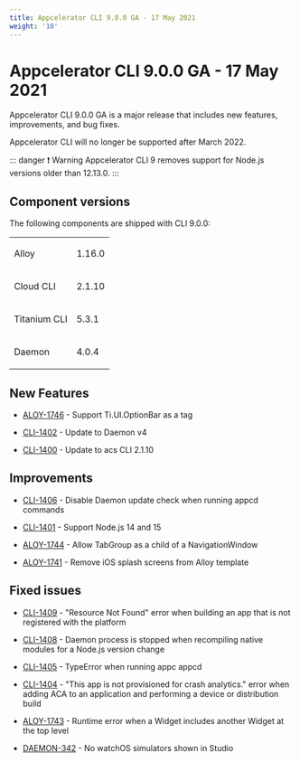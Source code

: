 ```yaml
---
title: Appcelerator CLI 9.0.0 GA - 17 May 2021
weight: '10'
---
```


# Appcelerator CLI 9.0.0 GA - 17 May 2021

Appcelerator CLI 9.0.0 GA is a major release that includes new features, improvements, and bug fixes.

Appcelerator CLI will no longer be supported after March 2022.

::: danger ❗️ Warning
Appcelerator CLI 9 removes support for Node.js versions older than 12.13.0.
:::

## Component versions

The following components are shipped with CLI 9.0.0:

<table class="confluenceTable"><thead class=" "></thead><tfoot class=" "></tfoot><tbody class=" "><tr><td class="confluenceTd" rowspan="1" colspan="1"><p>Alloy</p></td><td class="confluenceTd" rowspan="1" colspan="1"><p>1.16.0</p></td></tr><tr><td class="confluenceTd" rowspan="1" colspan="1"><p>Cloud CLI</p></td><td class="confluenceTd" rowspan="1" colspan="1"><p>2.1.10</p></td></tr><tr><td class="confluenceTd" rowspan="1" colspan="1"><p>Titanium CLI</p></td><td class="confluenceTd" rowspan="1" colspan="1"><p>5.3.1</p></td></tr><tr><td class="confluenceTd" rowspan="1" colspan="1"><p>Daemon</p></td><td class="confluenceTd" rowspan="1" colspan="1"><p>4.0.4</p></td></tr></tbody></table>

## New Features

* [ALOY-1746](https://jira.appcelerator.org/browse/ALOY-1746) - Support Ti.UI.OptionBar as a tag

* [CLI-1402](https://jira.appcelerator.org/browse/CLI-1402) - Update to Daemon v4

* [CLI-1400](https://jira.appcelerator.org/browse/CLI-1400) - Update to acs CLI 2.1.10

## Improvements

* [CLI-1406](https://jira.appcelerator.org/browse/CLI-1406) - Disable Daemon update check when running appcd commands

* [CLI-1401](https://jira.appcelerator.org/browse/CLI-1401) - Support Node.js 14 and 15

* [ALOY-1744](https://jira.appcelerator.org/browse/ALOY-1744) - Allow TabGroup as a child of a NavigationWindow

* [ALOY-1741](https://jira.appcelerator.org/browse/ALOY-1741) - Remove iOS splash screens from Alloy template

## Fixed issues

* [CLI-1409](https://jira.appcelerator.org/browse/CLI-1409) - "Resource Not Found" error when building an app that is not registered with the platform

* [CLI-1408](https://jira.appcelerator.org/browse/CLI-1408) - Daemon process is stopped when recompiling native modules for a Node.js version change

* [CLI-1405](https://jira.appcelerator.org/browse/CLI-1405) - TypeError when running appc appcd

* [CLI-1404](https://jira.appcelerator.org/browse/CLI-1404) - "This app is not provisioned for crash analytics." error when adding ACA to an application and performing a device or distribution build

* [ALOY-1743](https://jira.appcelerator.org/browse/ALOY-1743) - Runtime error when a Widget includes another Widget at the top level

* [DAEMON-342](https://jira.appcelerator.org/browse/DAEMON-342) - No watchOS simulators shown in Studio
